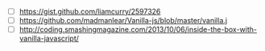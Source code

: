 - [ ] https://gist.github.com/liamcurry/2597326
- [ ] https://github.com/madmanlear/Vanilla-js/blob/master/vanilla.j
- [ ] http://coding.smashingmagazine.com/2013/10/06/inside-the-box-with-vanilla-javascript/
